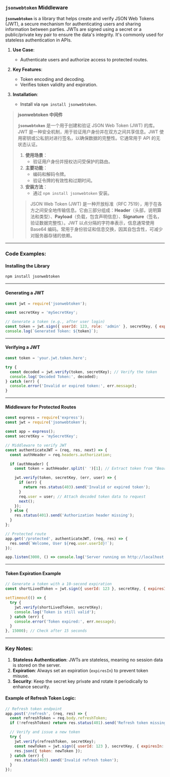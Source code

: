 ### `jsonwebtoken` Middleware  

**`jsonwebtoken`** is a library that helps create and verify JSON Web Tokens (JWT), a secure mechanism for authenticating users and sharing information between parties. JWTs are signed using a secret or a public/private key pair to ensure the data's integrity. It's commonly used for stateless authentication in APIs.  

1. **Use Case**:  
   - Authenticate users and authorize access to protected routes.  

2. **Key Features**:  
   - Token encoding and decoding.  
   - Verifies token validity and expiration.  

3. **Installation**:  
   - Install via `npm install jsonwebtoken`.  

> **jsonwebtoken 中间件**  
>
> <audio src="C:\Users\10691\Downloads\`jason webtoken.mp3"></audio>
>
> **`jsonwebtoken`** 是一个用于创建和验证 JSON Web Token (JWT) 的库。JWT 是一种安全机制，用于验证用户身份并在双方之间共享信息。JWT 使用密钥或公私钥对进行签名，以确保数据的完整性。它通常用于 API 的无状态认证。  
>
> 1. **使用场景**：  
>    - 验证用户身份并授权访问受保护的路由。  
> 2. **主要功能**：  
>    - 编码和解码令牌。  
>    - 验证令牌的有效性和过期时间。  
> 3. **安装方法**：  
>    - 通过 `npm install jsonwebtoken` 安装。  
>
> > JSON Web Token (JWT) 是一种开放标准（RFC 7519），用于在各方之间安全地传输信息。它由三部分组成：**Header**（头部，说明算法和类型）、**Payload**（负载，包含声明信息）、**Signature**（签名，验证数据完整性）。JWT 以点分隔的字符串表示，信息通常使用 Base64 编码。常用于身份验证和信息交换，因其自包含性，可减少对服务器存储的依赖。
> >
> > <audio src="C:\Users\10691\Downloads\jason  Web Toke.mp3"></audio>

---

### Code Examples:

#### **Installing the Library**
```bash
npm install jsonwebtoken
```

---

#### **Generating a JWT**

<audio src="C:\Users\10691\Downloads\这段代码展示了如何使用 `ja.mp3"></audio>

```javascript
const jwt = require('jsonwebtoken');

const secretKey = 'mySecretKey';

// Generate a token (e.g., after user login)
const token = jwt.sign({ userId: 123, role: 'admin' }, secretKey, { expiresIn: '1h' });
console.log(`Generated Token: ${token}`);
```

---

#### **Verifying a JWT**

<audio src="C:\Users\10691\Downloads\这段代码展示了如何使用 `ja (1).mp3"></audio>

```javascript
const token = 'your.jwt.token.here';

try {
  const decoded = jwt.verify(token, secretKey); // Verify the token
  console.log('Decoded Token:', decoded);
} catch (err) {
  console.error('Invalid or expired token:', err.message);
}
```

---

#### **Middleware for Protected Routes**

<audio src="C:\Users\10691\Downloads\这段代码展示了如何在 Expr.mp3"></audio>

```javascript
const express = require('express');
const jwt = require('jsonwebtoken');

const app = express();
const secretKey = 'mySecretKey';

// Middleware to verify JWT
const authenticateJWT = (req, res, next) => {
  const authHeader = req.headers.authorization;

  if (authHeader) {
    const token = authHeader.split(' ')[1]; // Extract token from "Bearer <token>"

    jwt.verify(token, secretKey, (err, user) => {
      if (err) {
        return res.status(403).send('Invalid or expired token');
      }
      req.user = user; // Attach decoded token data to request
      next();
    });
  } else {
    res.status(401).send('Authorization header missing');
  }
};

// Protected route
app.get('/protected', authenticateJWT, (req, res) => {
  res.send(`Welcome, User ${req.user.userId}!`);
});

app.listen(3000, () => console.log('Server running on http://localhost:3000'));
```

---

#### **Token Expiration Example**

<audio src="C:\Users\10691\Downloads\这段代码展示了如何生成一个短有.mp3"></audio>

```javascript
// Generate a token with a 10-second expiration
const shortLivedToken = jwt.sign({ userId: 123 }, secretKey, { expiresIn: '10s' });

setTimeout(() => {
  try {
    jwt.verify(shortLivedToken, secretKey);
    console.log('Token is still valid');
  } catch (err) {
    console.error('Token expired:', err.message);
  }
}, 15000); // Check after 15 seconds
```

---

### Key Notes:  
1. **Stateless Authentication**: JWTs are stateless, meaning no session data is stored on the server.  
2. **Expiration**: Always set an expiration (`expiresIn`) to prevent token misuse.  
3. **Security**: Keep the secret key private and rotate it periodically to enhance security.  

#### Example of Refresh Token Logic:
```javascript
// Refresh token endpoint
app.post('/refresh', (req, res) => {
  const refreshToken = req.body.refreshToken;
  if (!refreshToken) return res.status(401).send('Refresh token missing');

  // Verify and issue a new token
  try {
    jwt.verify(refreshToken, secretKey);
    const newToken = jwt.sign({ userId: 123 }, secretKey, { expiresIn: '1h' });
    res.json({ token: newToken });
  } catch (err) {
    res.status(403).send('Invalid refresh token');
  }
});
```